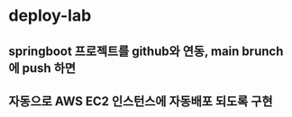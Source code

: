 # deploy-lab
## springboot 프로젝트를 github와 연동, main brunch에 push 하면
## 자동으로 AWS EC2 인스턴스에 자동배포 되도록 구현

